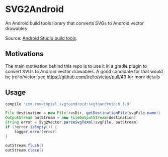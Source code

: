 # SVG2Android

An Android build tools library that converts SVGs to Android vector drawables

Source: [Android Studio build tools](https://android.googlesource.com/platform/tools/base/+/master/sdk-common/src/main/java/com/android/ide/common/vectordrawable).

## Motivations

The main motivation behind this repo is to use it in a gradle plugin to convert SVGs to Android vector drawables.
A good candidate for that would be trello/victor:
see https://github.com/trello/victor/pull/43 for more details

## Usage

```gradle
compile 'com.romainpiel.svgtoandroid:svgtoandroid:0.1.0'
```

```java
File destination = new File(resDir, getDestinationFile(svgFile.name))
OutputStream outStream = new FileOutputStream(destination)
String error = Svg2Vector.parseSvgToXml(svgFile, outStream)
if (!error.isEmpty()) {
    logger.error(error)
}

outStream.flush()
outStream.close()
```
